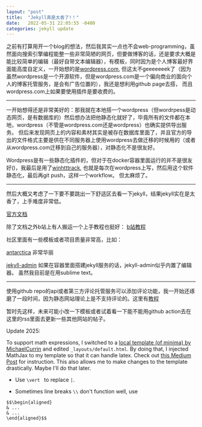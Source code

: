 ```yaml
---
layout: "post"
title:  "Jekyll真是太香了!！"
date:   2022-05-31 22:05:55 -0400
categories: jekyll update
---
```


之前有打算用开一个blog的想法，然后我其实一点也不会web-programming，虽然面向搜索引擎编程能整一些非常简陋的网页，但要做博客的话，还是要求大概是能比较简单的编辑（最好自带文本编辑器），有模板，同时因为是个人博客最好界面能高度自定义，一开始想的是[wordpress.com][wordpress.com], 但这太不geeeeeeek了（因为虽然wordpress是一个开源软件，但是wordpress.com是一个偏向商业的面向个人的博客托管服务，是会有广告位置的），我还是想利用github page去搭， 而且wordpress.com上如果要使用插件是要收费的。

***  
一开始想得还是非常美好的：那我就在本地搭一个wordpress（但wordrpess是动态网页，是有数据库的）然后想办法把他静态化就好了，毕竟所有的文件都在本地，wordpress（不管是wordpress.com还是wordpress）也确实提供导出服务。 但后来发现网页上的内容和素材其实是被存在数据库里面了，并且官方的导出的文件格式主要是供在不同服务器上使用wordpress去做迁移的时候用的（或者从wordpress.com迁移到自己的服务器），对静态化不是很友好。

Wordpress是有一些静态化插件的，但对于在docker容器里面运行的并不是很友好()，我最后是用了[winhtttrack][winhtttrack], 也就是每次在wordpress上写，然后用这个软件静态化，最后再git push，这样一个workflow。 但太麻烦了。

***  
然后大概又考虑了一下要不要跳出一下舒适区去看一下jekyll，结果jekyll实在是太香了，上手难度非常低。

[官方文档][jekyll-docs]

除了文档之外b站上有人搬运一个上手教程也挺好： [b站教程][b站教程]

社区里面有一些模板或者项目质量非常高，比如： 

[antarctica][antarctica] 非常华丽

[jekyll-admin][jekyll-admin] 如果在容器里面搭建jekyll服务的话，jekyll-admin似乎内置了编辑器。 虽然我目前是在用sublime text。

***  
使用github repo的api或者第三方评论托管服务可以添加评论功能，我一开始还琢磨了一段时间，因为静态网站理论上是不支持评论的。这里有[教程][comment-tutorial]

暂时先这样，未来可能小改一下模板或者试着看一下能不能用github action去在这里的rss里面去更新一些其他网站的帖子。

Update 2025: 

To support math expressions, I switched to a [local template (of minima) by MichaelCurrin](https://github.com/MichaelCurrin/jekyll-blog-demo/tree/master) and edited `_layouts/default.html`. By doing that, I injected MathJax to my template so that it can handle latex. Check out [this Medium Post](https://medium.com/coffee-in-a-klein-bottle/creating-a-mathematics-blog-with-jekyll-78cdee0339f3) for instruction. This also allows me to make changes to the template drastically. Maybe I'll do that later.

- Use `\vert ` to replace `|`.

- Sometimes line breaks `\\` don't function well, use

```
$$\begin{aligned}
& ...
& ...
\end{aligned}$$
```


[wordpress.com]: https://wordpress.com/
[winhtttrack]: https://www.httrack.com/
[jekyll-docs]: https://jekyllrb.com/docs/home
[b站教程]: https://www.bilibili.com/video/BV1qs41157ZZ?p=7
[antarctica]: https://sdtelectronics.github.io/jekyll-theme-antarctica/
[jekyll-admin]: https://jekyll.github.io/jekyll-admin/
[comment-tutorial]: https://medium.com/@raravi/adding-comments-to-a-static-site-31506e77fc41
